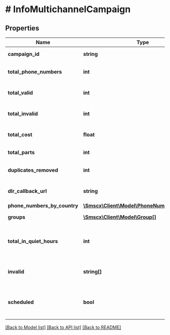# # InfoMultichannelCampaign

## Properties

Name | Type | Description | Notes
------------ | ------------- | ------------- | -------------
**campaign_id** | **string** | Unique identifier of the campaign |
**total_phone_numbers** | **int** | Total phone numbers submitted for processing |
**total_valid** | **int** | Total valid phone numbers after validation |
**total_invalid** | **int** | Total invalid phone numbers after validation |
**total_cost** | **float** | Total cost of sending the message |
**total_parts** | **int** | Total message parts |
**duplicates_removed** | **int** | Count of duplicate phone numbers removed |
**dlr_callback_url** | **string** | Callback URL for receiving the delivery report |
**phone_numbers_by_country** | [**\Smscx\Client\Model\PhoneNumbersByCountry**](PhoneNumbersByCountry.md) |  |
**groups** | [**\Smscx\Client\Model\Group[]**](Group.md) | Array of destination groups |
**total_in_quiet_hours** | **int** | Total phone numbers that were detected to be inside the interval of quiet hours | [optional]
**invalid** | **string[]** | An array with numbers that were detected to be invalid | [optional]
**scheduled** | **bool** | Confirmation that the message/campaign was scheduled at a later date |

[[Back to Model list]](../../README.md#models) [[Back to API list]](../../README.md#endpoints) [[Back to README]](../../README.md)
